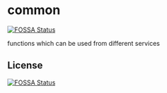 # common
[![FOSSA Status](https://app.fossa.io/api/projects/git%2Bgithub.com%2Fyabslabs%2Fcommon.svg?type=shield)](https://app.fossa.io/projects/git%2Bgithub.com%2Fyabslabs%2Fcommon?ref=badge_shield)

functions which can be used from different services


## License
[![FOSSA Status](https://app.fossa.io/api/projects/git%2Bgithub.com%2Fyabslabs%2Fcommon.svg?type=large)](https://app.fossa.io/projects/git%2Bgithub.com%2Fyabslabs%2Fcommon?ref=badge_large)